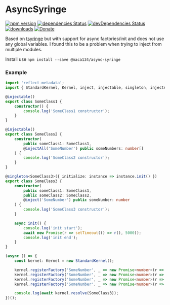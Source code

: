# AsyncSyringe

[![npm version](https://badge.fury.io/js/%40maca134%2Fasync-syringe.svg)](https://badge.fury.io/js/%40maca134%2Fasync-syringe)
[![dependencies Status](https://david-dm.org/maca134/async-syringe/status.svg)](https://david-dm.org/maca134/async-syringe)
[![devDependencies Status](https://david-dm.org/maca134/async-syringe/dev-status.svg)](https://david-dm.org/maca134/async-syringe?type=dev)
[![downloads](https://img.shields.io/npm/dm/@maca134/async-syringe)](https://www.npmjs.com/package/@maca134/async-syringe)
[![Donate](https://img.shields.io/badge/Donate-PayPal-green.svg)](https://www.paypal.me/maca134)

Based on [tsyringe](https://github.com/microsoft/tsyringe) but with support for async factories/init and does not use any global variables. I found this to be a problem when trying to inject from multiple modules.

Install use `npm install --save @maca134/async-syringe`

### Example
```typescript
import 'reflect-metadata';
import { StandardKernel, Kernel, inject, injectable, singleton, injectAll } from '.';

@injectable()
export class SomeClass1 {
	constructor() {
		console.log('SomeClass1 constructor');
	}
}

@injectable()
export class SomeClass2 {
	constructor(
		public someClass1: SomeClass1, 
		@injectAll('SomeNumber') public someNumbers: number[]
	) {
		console.log('SomeClass2 constructor');
	}
}

@singleton<SomeClass3>({ initialize: instance => instance.init() })
export class SomeClass3 {
	constructor(
		public someClass1: SomeClass1, 
		public someClass2: SomeClass2, 
		@inject('SomeNumber') public someNumber: number
	) {
		console.log('SomeClass3 constructor');
	}

	async init() {
		console.log('init start');
		await new Promise(r => setTimeout(() => r(), 5000));
		console.log('init end');
	}
}

(async () => {
	const kernel: Kernel = new StandardKernel();

	kernel.registerFactory('SomeNumber', _ => new Promise<number>(r => setTimeout(() => r(1), 1000)));
	kernel.registerFactory('SomeNumber', _ => new Promise<number>(r => setTimeout(() => r(2), 1000)));
	kernel.registerFactory('SomeNumber', _ => new Promise<number>(r => setTimeout(() => r(3), 1000)));
	kernel.registerFactory('SomeNumber', _ => new Promise<number>(r => setTimeout(() => r(4), 1000)));

	console.log(await kernel.resolve(SomeClass3));
})();
```